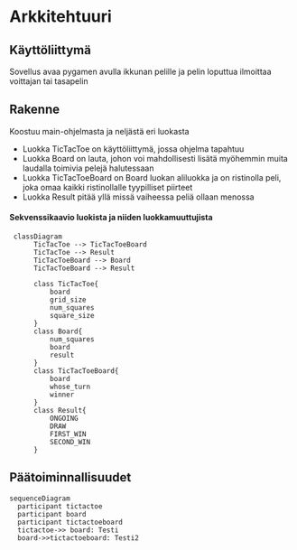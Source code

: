 # Arkkitehtuuri

## Käyttöliittymä

Sovellus avaa pygamen avulla ikkunan pelille ja pelin loputtua ilmoittaa voittajan tai tasapelin

## Rakenne

Koostuu main-ohjelmasta ja neljästä eri luokasta
- Luokka TicTacToe on käyttöliittymä, jossa ohjelma tapahtuu
- Luokka Board on lauta, johon voi mahdollisesti lisätä myöhemmin muita laudalla toimivia pelejä halutessaan
- Luokka TicTacToeBoard on Board luokan aliluokka ja on ristinolla peli, joka omaa kaikki ristinollalle tyypilliset piirteet
- Luokka Result pitää yllä missä vaiheessa peliä ollaan menossa

#### Sekvenssikaavio luokista ja niiden luokkamuuttujista


```mermaid
 classDiagram
      TicTacToe --> TicTacToeBoard
      TicTacToe --> Result
      TicTacToeBoard --> Board
      TicTacToeBoard --> Result
      
      class TicTacToe{
          board
          grid_size
          num_squares
          square_size
      }
      class Board{
          num_squares
          board
          result
      }
      class TicTacToeBoard{
          board
          whose_turn
          winner
      }
      class Result{
          ONGOING
          DRAW
          FIRST_WIN
          SECOND_WIN
      }
```

## Päätoiminnallisuudet

```mermaid
sequenceDiagram
  participant tictactoe
  participant board
  participant tictactoeboard
  tictactoe->> board: Testi
  board->>tictactoeboard: Testi2
```
